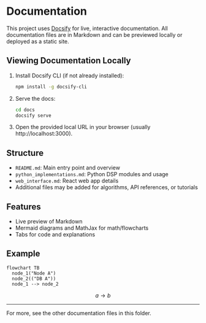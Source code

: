 # Documentation

This project uses [Docsify](https://docsify.js.org/) for live, interactive documentation. All documentation files are in Markdown and can be previewed locally or deployed as a static site.

## Viewing Documentation Locally

1. Install Docsify CLI (if not already installed):
   ```sh
   npm install -g docsify-cli
   ```
2. Serve the docs:
   ```sh
   cd docs
   docsify serve
   ```
3. Open the provided local URL in your browser (usually http://localhost:3000).

## Structure

- `README.md`: Main entry point and overview
- `python_implementations.md`: Python DSP modules and usage
- `web_interface.md`: React web app details
- Additional files may be added for algorithms, API references, or tutorials

## Features

- Live preview of Markdown
- Mermaid diagrams and MathJax for math/flowcharts
- Tabs for code and explanations

## Example

```mermaid
flowchart TB
  node_1("Node A")
  node_2(("DB A"))
  node_1 --> node_2
```

$$
a \to b
$$

---

For more, see the other documentation files in this folder.
